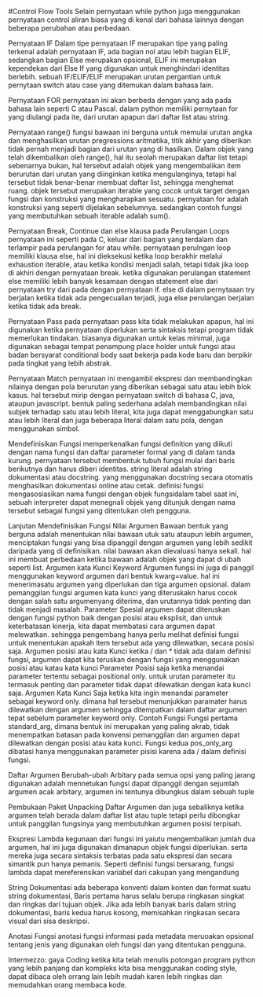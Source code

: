 #Control Flow Tools Selain pernyataan while python juga menggunakan pernyataan control aliran biasa yang di kenal dari bahasa lainnya dengan beberapa perubahan atau perbedaan.

Pernyataan IF Dalam tipe pernyataan IF merupakan tipe yang paling terkenal adalah pernyataan IF, ada bagian nol atau lebih bagian ELIF, sedangkan bagian Else merupakan opsional, ELIF ini merupakan kependekan dari Else If yang digunakan untuk menghindari identitas berlebih. sebuah IF/ELIF/ELIF merupakan urutan pergantian untuk pernytaan switch atau case yang ditemukan dalam bahasa lain.

Pernyataan FOR pernyataan ini akan berbeda dengan yang ada pada bahasa lain seperti C atau Pascal. dalam python memiliki pernytaan for yang diulangi pada ite, dari urutan apapun dari daftar list atau string.

Pernyataan range() fungsi bawaan ini berguna untuk memulai urutan angka dan menghasilkan urutan pregressions aritmatika, titik akhir yang diberikan tidak pernah menjadi bagian dari urutan yang di hasilkan. Dalam objek yang telah dikembalikan oleh range(), hal itu seolah merupakan daftar list tetapi sebenarnya bukan, hal tersebut adalah objek yang mengembalikan item berurutan dari urutan yang diinginkan ketika mengulanginya, tetapi hal tersebut tidak benar-benar membuat daftar list, sehingga menghemat ruang. objek tersebut merupakan iterable yang cocok untuk target dengan fungsi dan konstruksi yang mengharapkan sesuatu. pernyataan for adalah konstruksi yang seperti dijelakan sebelumnya. sedangkan contoh fungsi yang membutuhkan sebuah iterable adalah sum().

Pernyataan Break, Continue dan else klausa pada Perulangan Loops pernyataan ini seperti pada C, keluar dari bagian yang terdalam dan terlampir pada perulangan for atau while. pernyataan perulngan loop memiliki klausa else, hal ini dieksekusi ketika loop berakhir melalui exhaustion iterable, atau ketika kondisi menjadi salah, tetapi tidak jika loop di akhiri dengan pernyataan break. ketika digunakan perulangan statement else memiliki lebih banyak kesamaan dengan statement else dari pernyataan try dari pada dengan pernyataan if. else di dalam pernytaaan try berjalan ketika tidak ada pengecualian terjadi, juga else perulangan berjalan ketika tidak ada break.

Pernyataan Pass pada pernyataan pass kita tidak melakukan apapun, hal ini digunakan ketika pernyataan diperlukan serta sintaksis tetapi program tidak memerlukan tindakan. biasanya digunakan untuk kelas minimal, juga digunakan sebagai tempat penampung place holder untuk fungsi atau badan bersyarat conditional body saat bekerja pada kode baru dan berpikir pada tingkat yang lebih abstrak.

Pernyataan Match pernyataan ini mengambil ekspresi dan membandingkan nilainya dengan pola berurutan yang diberikan sebagai satu atau lebih blok kasus. hal tersebut mirip dengan pernyataan switch di bahasa C, java, ataupun javascript. bentuk paling sederhana adalah membandingkan nilai subjek terhadap satu atau lebih literal, kita juga dapat menggabungkan satu atau lebih literal dan juga beberapa literal dalam satu pola, dengan menggunakan simbol.

Mendefinisikan Fungsi memperkenalkan fungsi definition yang diikuti dengan nama fungsi dan daftar parameter formal yang di dalam tanda kurung. pernyataan tersebut membentuk tubuh fungsi mulai dari baris berikutnya dan harus diberi identitas. string literal adalah string dokumentasi atau docstring. yang menggunakan docstring secara otomatis menghasilkan dokumentasi online atau cetak. definisi fungsi mengasosiasikan nama fungsi dengan objek fungsidalam tabel saat ini, sebuah interpreter dapat menegnali objek yang ditunjuk dengan nama tersebut sebagai fungsi yang ditentukan oleh pengguna.

Lanjutan Mendefinisikan Fungsi Nilai Argumen Bawaan bentuk yang berguna adalah menentukan nilai bawaan utuk satu ataupun lebih argumen, menciptakan fungsi yang bisa dipanggil dengan argumen yang lebih sedikit daripada yang di definisikan. nilai bawaan akan dievaluasi hanya sekali. hal ini membuat perbedaan ketika bawaan adalah objek yang dapat di ubah seperti list. Argumen kata Kunci Keyword Argumen fungsi ini juga di panggil menggunakan keyword argumen dari bentuk kwarg=value. hal ini menerimasatu argumen yang diperlukan dan tiga argumen opsional. dalam pemanggilan fungsi argumen kata kunci yang diteruskakn harus cocok dengan salah satu argumenyang diterima, dan urutannya tidak penting dan tidak menjadi masalah. Parameter Spesial argumen dapat diteruskan dengan fungsi python baik dengan posisi atau eksplisit, dan untuk keterbatasan kinerja, kita dapat membatasi cara argumen dapat melewatkan. sehingga pengembang hanya perlu melihat definisi fungsi untuk menentukan apakah item tersebut ada yang dilewatkan, secara posisi saja. Argumen posisi atau kata Kunci ketika / dan * tidak ada dalam definisi fungsi, argumen dapat kita teruskan dengan fungsi yang menggunakan posisi atau katau kata kunci Parameter Posisi saja ketika menandai parameter tertentu sebagai positional only. untuk urutan parameter itu termasuk penting dan parameter tidak dapat dilewatkan dengan kata kunci saja. Argumen Kata Kunci Saja ketika kita ingin menandai parameter sebagai keyword only. dimana hal tersebut menunjukkan paramater harus dilewatkan dengan argumen sehingga ditempatkan dalam daftar argumen tepat sebelum parameter keyword only. Contoh Fungsi Fungsi pertama standard_arg, dimana bentuk ini merupakan yang paling akrab, tidak menempatkan batasan pada konvensi pemanggilan dan argumen dapat dilewatkan dengan posisi atau kata kunci. Fungsi kedua pos_only_arg dibatasi hanya menggunakan parameter pisisi karena ada / dalam definisi fungsi.

Daftar Argumen Berubah-ubah Arbitary pada semua opsi yang paling jarang digunakan adalah mennetukan fungsi dapat dipanggil dengan sejumlah argumen acak arbitary, argumen ini tentunya dibungkus dalam sebuah tuple

Pembukaan Paket Unpacking Daftar Argumen dan juga sebaliknya ketika argumen telah berada dalam daftar list atau tuple tetapi perlu dibongkar untuk panggilan fungsinya yang membutuhkan argumen posisi terpisah.

Ekspresi Lambda kegunaan dari fungsi ini yaiutu mengembalikan jumlah dua argumen, hal ini juga digunakan dimanapun objek fungsi diperlukan. serta mereka juga secara sintaksis terbatas pada satu ekspresi dan secara simantik pun hanya pemanis. Seperti definisi fungsi bersarang, fungsi lambda dapat mereferensikan variabel dari cakupan yang mengandung

String Dokumentasi ada beberapa konventi dalam konten dan format suatu string dokumentasi, Baris pertama harus selalu berupa ringkasan singkat dan ringkas dari tujuan objek. Jika ada lebih banyak baris dalam string dokumentasi, baris kedua harus kosong, memisahkan ringkasan secara visual dari sisa deskripsi.

Anotasi Fungsi anotasi fungsi informasi pada metadata meruoakan opsional tentang jenis yang digunakan oleh fungsi dan yang ditentukan pengguna.

Intermezzo: gaya Coding ketika kita telah menulis potongan program python yang lebih panjang dan kompleks kita bisa menggunakan coding style, dapat dibaca oleh orrang lain lebih mudah karen lebih ringkas dan memudahkan orang membaca kode.